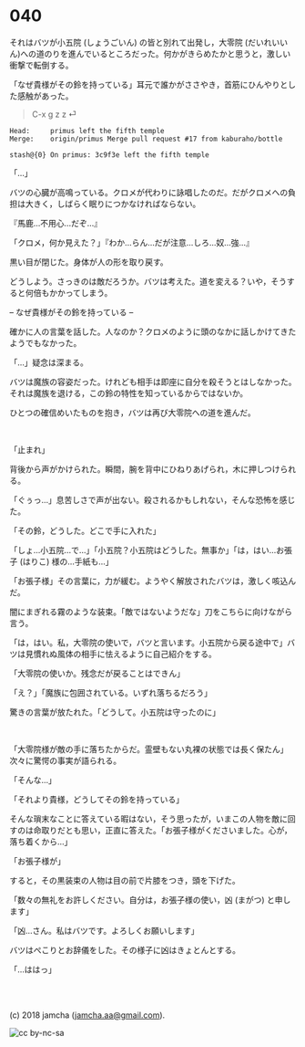 

# 040

それはバツが小五院 (しょうごいん) の皆と別れて出発し，大零院 (だいれいいん)への道のりを進んでいるところだった。何かがきらめたかと思うと，激しい衝撃で転倒する。  

「なぜ貴様がその鈴を持っている」耳元で誰かがささやき，首筋にひんやりとした感触があった。  

> C-x g z z ⏎  

    Head:     primus left the fifth temple
    Merge:    origin/primus Merge pull request #17 from kaburaho/bottle
    
    stash@{0} On primus: 3c9f3e left the fifth temple

「…」  

バツの心臓が高鳴っている。クロメが代わりに詠唱したのだ。だがクロメへの負担は大きく，しばらく眠りにつかなければならない。  

『馬鹿…不用心…だぞ…』  

「クロメ，何か見えた？」『わか…らん…だが注意…しろ…奴…強…』  

黒い目が閉じた。身体が人の形を取り戻す。  

どうしよう。さっきのは敵だろうか。バツは考えた。道を変える？いや，そうすると何倍もかかってしまう。  

&#x2013; なぜ貴様がその鈴を持っている &#x2013;  

確かに人の言葉を話した。人なのか？クロメのように頭のなかに話しかけてきたようでもなかった。  

「…」疑念は深まる。  

バツは魔族の容姿だった。けれども相手は即座に自分を殺そうとはしなかった。それは魔族を退ける，この鈴の特性を知っているからではないか。  

ひとつの確信めいたものを抱き，バツは再び大零院への道を進んだ。  

<br>  

「止まれ」  

背後から声がかけられた。瞬間，腕を背中にひねりあげられ，木に押しつけられる。  

「ぐぅっ…」息苦しさで声が出ない。殺されるかもしれない，そんな恐怖を感じた。  

「その鈴，どうした。どこで手に入れた」  

「しょ…小五院…で…」「小五院？小五院はどうした。無事か」「は，はい…お張子 (はりこ) 様の…手紙も…」  

「お張子様」その言葉に，力が緩む。ようやく解放されたバツは，激しく咳込んだ。  

闇にまぎれる霧のような装束。「敵ではないようだな」刀をこちらに向けながら言う。  

「は，はい。私，大零院の使いで，バツと言います。小五院から戻る途中で」バツは見慣れぬ風体の相手に怯えるように自己紹介をする。  

「大零院の使いか。残念だが戻ることはできん」  

「え？」「魔族に包囲されている。いずれ落ちるだろう」  

驚きの言葉が放たれた。「どうして。小五院は守ったのに」  

<br>  

「大零院様が敵の手に落ちたからだ。霊壁もない丸裸の状態では長く保たん」次々に驚愕の事実が語られる。  

「そんな…」  

「それより貴様，どうしてその鈴を持っている」  

そんな瑣末なことに答えている暇はない，そう思ったが，いまこの人物を敵に回すのは命取りだとも思い，正直に答えた。「お張子様がくださいました。心が，落ち着くから…」  

「お張子様が」  

すると，その黒装束の人物は目の前で片膝をつき，頭を下げた。  

「数々の無礼をお許しください。自分は，お張子様の使い，凶 (まがつ) と申します」  

「凶…さん。私はバツです。よろしくお願いします」  

バツはぺこりとお辞儀をした。その様子に凶はきょとんとする。  

「…ははっ」  

<br>  
<br>  

(c) 2018 jamcha (jamcha.aa@gmail.com).  

![cc by-nc-sa](https://i.creativecommons.org/l/by-nc-sa/4.0/88x31.png)  

